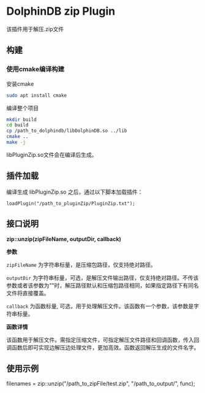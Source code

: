 # DolphinDB zip Plugin

该插件用于解压.zip文件

## 构建

### 使用cmake编译构建

安装cmake

```bash
sudo apt install cmake
```

编译整个项目
```bash
mkdir build
cd build
cp /path_to_dolphindb/libDolphinDB.so ../lib
cmake ..
make -j
```

libPluginZip.so文件会在编译后生成。

## 插件加载

编译生成 libPluginZip.so 之后，通过以下脚本加载插件：

```
loadPlugin("/path_to_pluginZip/PluginZip.txt");
```

## 接口说明

**zip::unzip(zipFileName, outputDir, callback)**

**参数**

`zipFileName` 为字符串标量，是压缩包路径，仅支持绝对路径。

`outputDir` 为字符串标量，可选，是解压文件输出路径，仅支持绝对路径。不传该参数或者该参数为""时，解压路径默认和压缩包路径相同，如果指定路径下有同名文件将直接覆盖。

`callback` 为函数标量, 可选，用于处理解压文件。该函数有一个参数，该参数是字符串标量。

**函数详情**

该函数用于解压文件。需指定压缩文件，可指定解压文件路径和回调函数，传入回调函数后即可实现边解压边处理文件，更加高效。函数返回解压生成的文件名字。

## 使用示例

filenames = zip::unzip("/path_to_zipFile/test.zip", "/path_to_output/", func);


